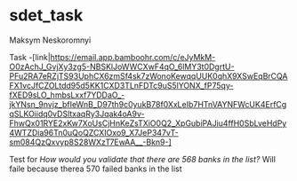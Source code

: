 # sdet_task

Maksym Neskoromnyi

Task -[link|https://email.app.bamboohr.com/c/eJyMkM-O0zAchJ_GvjXy3zg5-NBSKlJoWWCXwF4qO_6lMY3t0DgrtU-PFu2RA7eRZjTS93UphCX6zmSf4sk7zWonoKewqqUUK0qhX9XSwEqBrCQAFX1vcJfCZOLtdd95d5KK1CXD3TLnFDTc9uS5lYONX_fP75qy-fXED9sLO_hmbsLxxf7YDDaO_-jkYNsn_9nvjz_bfIeWnB_D97th9c0yukB78f0XxLeIb7HTnVAYNFWcUK4ErfCgqSLKOiidq0vDSltxaqRy3Jqak4oA9v-FhwQx01RYE2xKw7XoUsCjHnKeZsTXiO0Q2_XpGubiPAJiu4ffH0SbLveHdPy4WTZDia96Tn0uQoQZCXIOxo9_X7JeP347vT-sm084QzQxvyp8S28WXzT7EwAA__-Bkn9-]

Test for _How would you validate that there are 568 banks in the list?_ Will faile because therea 570 failed banks in the list
